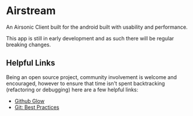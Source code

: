 # Airstream

An Airsonic Client built for the android built with usability and performance.

This app is still in early development and as such there will be regular breaking changes.

## Helpful Links

Being an open source project, community involvement is welcome and encouraged, however to ensure
that time isn't spent backtracking (refactoring or debugging) here are a few helpful links:

- [Github Glow](https://guides.github.com/introduction/flow/)
- [Git: Best Practices](https://github.com/ck3g/git-best-practices)